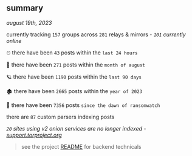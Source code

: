 
## summary
_august 19th, 2023_

currently tracking `157` groups across `281` relays & mirrors - _`101` currently online_

⏲ there have been `43` posts within the `last 24 hours`

🦈 there have been `271` posts within the `month of august`

🪐 there have been `1190` posts within the `last 90 days`

🏚 there have been `2665` posts within the `year of 2023`

🦕 there have been `7356` posts `since the dawn of ransomwatch`

there are `87` custom parsers indexing posts

_`20` sites using v2 onion services are no longer indexed - [support.torproject.org](https://support.torproject.org/onionservices/v2-deprecation/)_

> see the project [README](https://github.com/joshhighet/ransomwatch#ransomwatch--) for backend technicals

